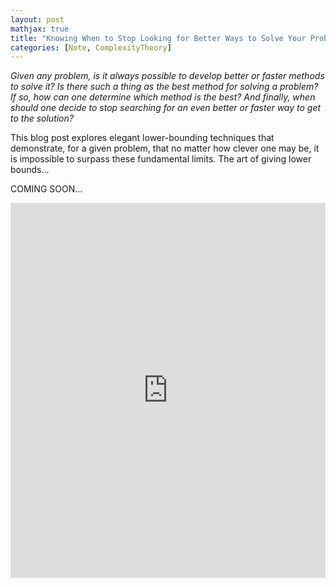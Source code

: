 ```yaml
---
layout: post
mathjax: true
title: "Knowing When to Stop Looking for Better Ways to Solve Your Problems"
categories: [Note, ComplexityTheory]
---
```


*Given any problem, is it always possible to develop better or faster methods to solve it? Is there such a thing as the best method for solving a problem? If so, how can one determine which method is the best? And finally, when should one decide to stop searching for an even better or faster way to get to the solution?*

This blog post explores elegant lower-bounding techniques that demonstrate, for a given problem, that no matter how clever one may be, it is impossible to surpass these fundamental limits. The art of giving lower bounds...

COMING SOON...

<iframe
    src="https://mybinder.org/v2/gh/o-qcblog/voila/main?urlpath=voila/render/Post8_InteractiveCode1.ipynb"
    width="100%"
    height="600"
    frameborder="0"
    allowfullscreen>
</iframe>

